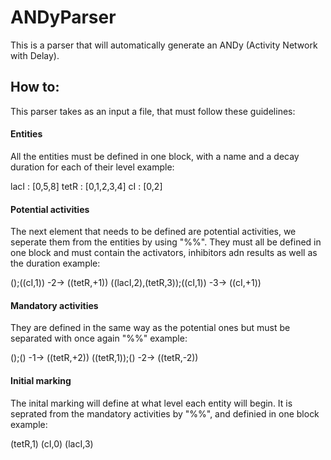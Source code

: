 # ANDyParser

This is a parser that will automatically generate an ANDy (Activity Network with Delay).

## How to:

This parser takes as an input a file, that must follow these guidelines:

#### Entities

All the entities must be defined in one block, with a name and a decay duration for each of their level
 example:
 
lacI : [0,5,8]
tetR : [0,1,2,3,4]
cI : [0,2]
 
 
#### Potential activities 
 
The next element that needs to be defined are potential activities, we seperate them from the entities by using "%%".
They must all be defined in one block and must contain the activators, inhibitors adn results as well as the duration
 example:
 
();((cI,1)) -2-> ((tetR,+1))
((lacI,2),(tetR,3));((cI,1)) -3-> ((cI,+1))
 
#### Mandatory activities
 
They are defined in the same way as the potential ones but must be separated with once again "%%"
 example:
 
();() -1-> ((tetR,+2))
((tetR,1));() -2-> ((tetR,-2))

#### Initial marking

The inital marking will define at what level each entity will begin.
It is seprated from the mandatory activities by "%%", and definied in one block
 example:
 
(tetR,1)
(cI,0)
(lacI,3) 